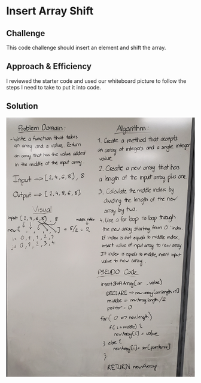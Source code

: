 # Insert Array Shift
   

## Challenge
  This code challenge should insert an element and shift the array. 

## Approach & Efficiency
  I reviewed the starter code and used our whiteboard picture to follow the steps I need to take to put it into code. 

## Solution
![Description](../../../../../asset/insertArrayShift.jpg)


